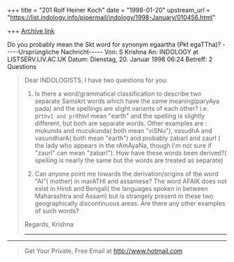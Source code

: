 +++
title = "201 Rolf Heiner Koch"
date = "1998-01-20"
upstream_url = "https://list.indology.info/pipermail/indology/1998-January/010456.html"

+++
[Archive link](https://list.indology.info/pipermail/indology/1998-January/010456.html)

Do you probably mean the Skt word for synonym
egaartha (Pkt egaTTha)?
-----Ursprüngliche Nachricht-----
Von: S Krishna <mahadevasiva at HOTMAIL.COM>
An: INDOLOGY at LISTSERV.LIV.AC.UK
<INDOLOGY at LISTSERV.LIV.AC.UK>
Datum: Dienstag, 20. Januar 1998 06:24
Betreff: 2 Questions


>Dear INDOLOGISTS,
>I have two questions for you:
>1. Is there a word/grammatical classification to
describe two separate
>Samskrt words which have the same meaning(paryAya
pada) and  the
>spellings are slight variants of each other? i.e.
pr`thvI and pr`ithivI
>mean "earth" and the spelling is slightly
different, but both are
>separate words.
>Other examples are : mukunda and mucukunda( both
mean "viSNu"),
>vasudhA and vasundharA( both mean "earth") and
probably zabarI and
>zaurI ( the lady who appears in the rAmAyaNa,
though I'm not sure if
>"zaurI" can mean "zabarI"). How have these words
been derived?( spelling
>is nearly the same but the words are treated  as
separate)
>
>2. Can anyone point me towards the
derivation/origins of the word "AI"(
>mother) in marATHI and assamese? The word AFAIK
does not exist in Hindi
>and Bengali( the languages spoken in between
Maharashtra and
>Assam) but is strangely present in these two
geographically
>discontinuous areas. Are there any other examples
of such words?
>
>Regards,
>Krishna
>
>_________________________________________________
_____
>Get Your Private, Free Email at
http://www.hotmail.com
>



